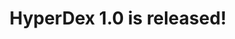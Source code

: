 ---
path: '/first'
title: 'HyperDex 1.0 is released!'
text: 'Komodo Platform made history when the world’s first decentralized ICO (dICO), Blocnation, was launched on May 3, 2018. This major milestone was rapidly followed by a second community-driven dICO, Utrum, on May 10th...'
---